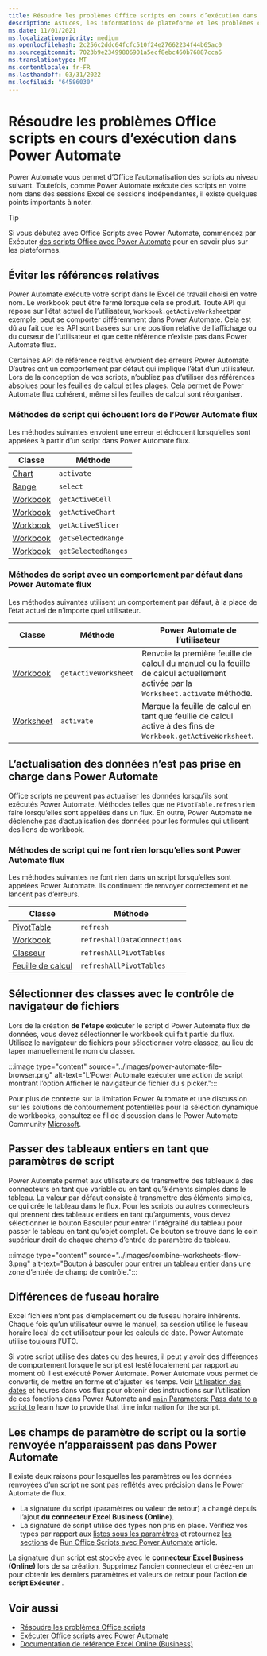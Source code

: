 ```yaml
---
title: Résoudre les problèmes Office scripts en cours d’exécution dans Power Automate
description: Astuces, les informations de plateforme et les problèmes connus avec l’intégration entre Office scripts et Power Automate.
ms.date: 11/01/2021
ms.localizationpriority: medium
ms.openlocfilehash: 2c256c2ddc64fcfc510f24e27662234f44b65ac0
ms.sourcegitcommit: 7023b9e23499806901a5ecf8ebc460b76887cca6
ms.translationtype: MT
ms.contentlocale: fr-FR
ms.lasthandoff: 03/31/2022
ms.locfileid: "64586030"
---
```

# <a name="troubleshoot-office-scripts-running-in-power-automate"></a>Résoudre les problèmes Office scripts en cours d’exécution dans Power Automate

Power Automate vous permet d’Office l’automatisation des scripts au niveau suivant. Toutefois, comme Power Automate exécute des scripts en votre nom dans des sessions Excel de sessions indépendantes, il existe quelques points importants à noter.

> [!TIP]
> Si vous débutez avec Office Scripts avec Power Automate, commencez par Exécuter [des scripts Office avec Power Automate](../develop/power-automate-integration.md) pour en savoir plus sur les plateformes.

## <a name="avoid-relative-references"></a>Éviter les références relatives

Power Automate exécute votre script dans le Excel de travail choisi en votre nom. Le workbook peut être fermé lorsque cela se produit. Toute API qui repose sur l’état actuel de l’utilisateur, `Workbook.getActiveWorksheet`par exemple, peut se comporter différemment dans Power Automate. Cela est dû au fait que les API sont basées sur une position relative de l’affichage ou du curseur de l’utilisateur et que cette référence n’existe pas dans Power Automate flux.

Certaines API de référence relative envoient des erreurs Power Automate. D’autres ont un comportement par défaut qui implique l’état d’un utilisateur. Lors de la conception de vos scripts, n’oubliez pas d’utiliser des références absolues pour les feuilles de calcul et les plages. Cela permet de Power Automate flux cohérent, même si les feuilles de calcul sont réorganiser.

### <a name="script-methods-that-fail-when-run-in-power-automate-flows"></a>Méthodes de script qui échouent lors de l’Power Automate flux

Les méthodes suivantes envoient une erreur et échouent lorsqu’elles sont appelées à partir d’un script dans Power Automate flux.

| Classe | Méthode |
|--|--|
| [Chart](/javascript/api/office-scripts/excelscript/excelscript.chart) | `activate` |
| [Range](/javascript/api/office-scripts/excelscript/excelscript.range) | `select` |
| [Workbook](/javascript/api/office-scripts/excelscript/excelscript.workbook) | `getActiveCell` |
| [Workbook](/javascript/api/office-scripts/excelscript/excelscript.workbook) | `getActiveChart` |
| [Workbook](/javascript/api/office-scripts/excelscript/excelscript.workbook) | `getActiveSlicer` |
| [Workbook](/javascript/api/office-scripts/excelscript/excelscript.workbook) | `getSelectedRange` |
| [Workbook](/javascript/api/office-scripts/excelscript/excelscript.workbook) | `getSelectedRanges` |

### <a name="script-methods-with-a-default-behavior-in-power-automate-flows"></a>Méthodes de script avec un comportement par défaut dans Power Automate flux

Les méthodes suivantes utilisent un comportement par défaut, à la place de l’état actuel de n’importe quel utilisateur.

| Classe | Méthode | Power Automate de l’utilisateur |
|--|--|--|
| [Workbook](/javascript/api/office-scripts/excelscript/excelscript.workbook) | `getActiveWorksheet` | Renvoie la première feuille de calcul du manuel ou la feuille de calcul actuellement activée par la `Worksheet.activate` méthode. |
| [Worksheet](/javascript/api/office-scripts/excelscript/excelscript.worksheet) | `activate` | Marque la feuille de calcul en tant que feuille de calcul active à des fins de `Workbook.getActiveWorksheet`. |

## <a name="data-refresh-not-supported-in-power-automate"></a>L’actualisation des données n’est pas prise en charge dans Power Automate

Office scripts ne peuvent pas actualiser les données lorsqu’ils sont exécutés Power Automate. Méthodes telles que ne `PivotTable.refresh` rien faire lorsqu’elles sont appelées dans un flux. En outre, Power Automate ne déclenche pas d’actualisation des données pour les formules qui utilisent des liens de workbook.

### <a name="script-methods-that-do-nothing-when-run-in-power-automate-flows"></a>Méthodes de script qui ne font rien lorsqu’elles sont Power Automate flux

Les méthodes suivantes ne font rien dans un script lorsqu’elles sont appelées Power Automate. Ils continuent de renvoyer correctement et ne lancent pas d’erreurs.

| Classe | Méthode |
|--|--|
| [PivotTable](/javascript/api/office-scripts/excelscript/excelscript.pivottable) | `refresh` |
| [Workbook](/javascript/api/office-scripts/excelscript/excelscript.workbook) | `refreshAllDataConnections` |
| [Classeur](/javascript/api/office-scripts/excelscript/excelscript.workbook) | `refreshAllPivotTables` |
| [Feuille de calcul](/javascript/api/office-scripts/excelscript/excelscript.worksheet) | `refreshAllPivotTables` |

## <a name="select-workbooks-with-the-file-browser-control"></a>Sélectionner des classes avec le contrôle de navigateur de fichiers

Lors de la création **de l’étape** exécuter le script d Power Automate flux de données, vous devez sélectionner le workbook qui fait partie du flux. Utilisez le navigateur de fichiers pour sélectionner votre classez, au lieu de taper manuellement le nom du classer.

:::image type="content" source="../images/power-automate-file-browser.png" alt-text="L’Power Automate exécuter une action de script montrant l’option Afficher le navigateur de fichier du s picker.":::

Pour plus de contexte sur la limitation Power Automate et une discussion sur les solutions de contournement potentielles pour la sélection dynamique de workbooks, consultez ce fil de discussion dans le Power Automate Community [Microsoft](https://powerusers.microsoft.com/t5/Power-Automate-Ideas/Allow-for-dynamic-quot-file-quot-value-for-excel-quot-get-a-row/idi-p/103091#).

## <a name="pass-entire-arrays-as-script-parameters"></a>Passer des tableaux entiers en tant que paramètres de script

Power Automate permet aux utilisateurs de transmettre des tableaux à des connecteurs en tant que variable ou en tant qu’éléments simples dans le tableau. La valeur par défaut consiste à transmettre des éléments simples, ce qui crée le tableau dans le flux. Pour les scripts ou autres connecteurs qui prennent des tableaux entiers en tant qu’arguments, vous devez sélectionner le bouton Basculer pour entrer l’intégralité du tableau pour passer le tableau en tant qu’objet complet. Ce bouton se trouve dans le coin supérieur droit de chaque champ d’entrée de paramètre de tableau.

:::image type="content" source="../images/combine-worksheets-flow-3.png" alt-text="Bouton à basculer pour entrer un tableau entier dans une zone d’entrée de champ de contrôle.":::

## <a name="time-zone-differences"></a>Différences de fuseau horaire

Excel fichiers n’ont pas d’emplacement ou de fuseau horaire inhérents. Chaque fois qu’un utilisateur ouvre le manuel, sa session utilise le fuseau horaire local de cet utilisateur pour les calculs de date. Power Automate utilise toujours l’UTC.

Si votre script utilise des dates ou des heures, il peut y avoir des différences de comportement lorsque le script est testé localement par rapport au moment où il est exécuté Power Automate. Power Automate vous permet de convertir, de mettre en forme et d’ajuster les temps. Voir [Utilisation des dates](https://flow.microsoft.com/blog/working-with-dates-and-times/) et heures dans vos flux pour obtenir des instructions sur l’utilisation de ces fonctions dans Power Automate and [`main` Parameters: Pass data to a script to](../develop/power-automate-integration.md#main-parameters-pass-data-to-a-script) learn how to provide that time information for the script.

## <a name="script-parameter-fields-or-returned-output-not-appearing-in-power-automate"></a>Les champs de paramètre de script ou la sortie renvoyée n’apparaissent pas dans Power Automate

Il existe deux raisons pour lesquelles les paramètres ou les données renvoyées d’un script ne sont pas reflétés avec précision dans le Power Automate de flux.

- La signature du script (paramètres ou valeur de retour) a changé depuis l’ajout **du connecteur Excel Business (Online**).
- La signature de script utilise des types non pris en place. Vérifiez vos types par rapport aux [listes sous les paramètres](../develop/power-automate-integration.md#main-parameters-pass-data-to-a-script) et retournez [les sections](../develop/power-automate-integration.md#return-data-from-a-script) de [Run Office Scripts avec Power Automate](../develop/power-automate-integration.md) article.

La signature d’un script est stockée avec le **connecteur Excel Business (Online)** lors de sa création. Supprimez l’ancien connecteur et créez-en un pour obtenir les derniers paramètres et valeurs de retour pour l’action **de script Exécuter** .

## <a name="see-also"></a>Voir aussi

- [Résoudre les problèmes Office scripts](troubleshooting.md)
- [Exécuter Office scripts avec Power Automate](../develop/power-automate-integration.md)
- [Documentation de référence Excel Online (Business)](/connectors/excelonlinebusiness/)
